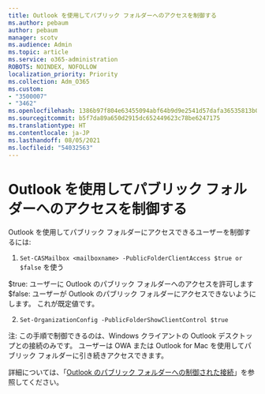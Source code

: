 ```yaml
---
title: Outlook を使用してパブリック フォルダーへのアクセスを制御する
ms.author: pebaum
author: pebaum
manager: scotv
ms.audience: Admin
ms.topic: article
ms.service: o365-administration
ROBOTS: NOINDEX, NOFOLLOW
localization_priority: Priority
ms.collection: Adm_O365
ms.custom:
- "3500007"
- "3462"
ms.openlocfilehash: 1386b97f804e63455094abf64b9d9e2541d57dafa36535813b0d7689e0ce2966
ms.sourcegitcommit: b5f7da89a650d2915dc652449623c78be6247175
ms.translationtype: HT
ms.contentlocale: ja-JP
ms.lasthandoff: 08/05/2021
ms.locfileid: "54032563"
---
```

# <a name="control-access-to-public-folders-using-outlook"></a>Outlook を使用してパブリック フォルダーへのアクセスを制御する

Outlook を使用してパブリック フォルダーにアクセスできるユーザーを制御するには:

1. `Set-CASMailbox <mailboxname> -PublicFolderClientAccess $true or $false` を使う

$true: ユーザーに Outlook のパブリック フォルダーへのアクセスを許可します  
$false: ユーザーが Outlook のパブリック フォルダーにアクセスできないようにします。 これが既定値です。  

2. `Set-OrganizationConfig -PublicFolderShowClientControl $true`

注: この手順で制御できるのは、Windows クライアントの Outlook デスクトップとの接続のみです。 ユーザーは OWA または Outlook for Mac を使用してパブリック フォルダーに引き続きアクセスできます。

詳細については、「[Outlook のパブリック フォルダーへの制御された接続](https://aka.ms/controlpf)」を参照してください。
